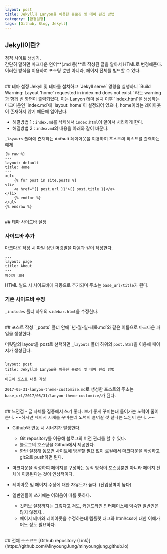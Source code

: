 ```yaml
---
layout: post
title: Jekyll과 Lanyon을 이용한 블로깅 및 테마 편집 방법
category: [환경설정]
tags: [Github, Blog, Jekyll]
---
```



## Jekyll이란?
정적 사이트 생성기.  
간단히 말하면 마크다운 언어**(.md 등)**로 작성된 글을 알아서 HTML로 변경해준다.  
이러한 방식을 이용하여 포스팅 뿐만 아니라, 페이지 전체를 빌드할 수 있다.  

<br>
## 테마 설정
Jekyll 및 테마를 설치하고 `Jekyll serve` 명령을 실행하니
`Build Warning: Layout 'home' requested in index.md does not exist.`
라는 warning과 함께 빈 화면이 출력되었다.  
이는 Lanyon 테마 설치 이후 `index.html`을 생성하는 마크다운인 `index.md`에
`layout: home`이 설정되어 있으나, home이라는 레이아웃이 존재하지 않기 때문에 일어난다.

- 해결방법 1 : `index.md`를 삭제해서 `index.html`이 알아서 처리하게 한다.
- 해결방법 2 : `index.md`의 내용을 아래와 같이 바꾼다.  
            
`_layouts` 폴더에 존재하는 default 레이아웃을 이용하여 포스트의 리스트를 출력하는 예제

``` 
{% raw %}
---
layout: default
title: Home
---
<ul>
    {% for post in site.posts %}
<li>
    <a href="{{ post.url }}">{{ post.title }}</a>
</li>
    {% endfor %}
</ul>
{% endraw %}
```

<br>
## 테마 사이드바 설정

### 사이드바 추가
마크다운 작성 시 파일 상단 머릿말을 다음과 같이 작성한다.
```
---
layout: page
title: About
---
페이지 내용
```
HTML 빌드 시 사이드바에 자동으로 추가되며 주소는 `base_url/title`가 된다.

### 기존 사이드바 수정
`_includes` 폴더 하위의 `sidebar.html`을 수정한다.



<br>
## 포스트 작성
`_posts` 폴더 안에 `년-월-일-제목.md`와 같은 이름으로 마크다운 파일을 생성한다.  

머릿말의 layout을 post로 선택하면 `_layouts` 폴더 하위의 `post.html`을 이용해 페이지가 생성된다. 

```
---
layout: post
title: Jekyll과 Lanyon을 이용한 블로깅 및 테마 편집 방법
---
이곳에 포스트 내용 작성
```
`2017-05-31-lanyon-theme-customize.md`로 생성한 포스트의 주소는  
`base_url/2017/05/31/lanyon-theme-customize/`가 된다.


<br>
## 느낀점
- 글 자체를 집중해서 쓰기 좋다.  
  보기 좋게 꾸미는대 들어가는 노력이 줄어든다.  
  ~~하지만 페이지 자체를 꾸미는데 노력이 들어갈 것 같다는 느낌이 든다...~~

- Github와 연동 시 시너지가 발생한다.  
  - Git repository를 이용해 블로그의 버전 관리를 할 수 있다.  
  - 블로그의 호스팅을 Github에서 제공한다.  
  - 한번 설정해 놓으면 사이트에 방문할 필요 없이 로컬에서 마크다운을 작성하고 git으로 push하면 된다.  

- 마크다운을 작성하여 페이지를 구성하는 동작 방식이 포스팅뿐만 아니라 페이지 전체에 이용된다는 것이 인상적이다. 

- 레이아웃 및 페이지 수정에 대한 자유도가 높다. (진입장벽이 높다)

- 일반인들이 쓰기에는 어려움이 따를 듯하다.
  - 깃허브 설정까지는 그렇다고 쳐도, 커맨드라인 인터페이스에 익숙한 일반인은 많지 않겠지..
  - 페이지 테마와 레이아웃을 수정하는대 템플릿 태그와 html/css에 대한 이해가 어느 정도 필요하다.


<br>
## 전체 소스코드
[Github repository (Link)](https://github.com/MinyoungJung/minyoungjung.github.io)


